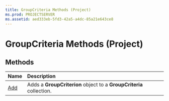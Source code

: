 ```yaml
---
title: GroupCriteria Methods (Project)
ms.prod: PROJECTSERVER
ms.assetid: aed333eb-5fd3-42a5-a4dc-85a21e643ce8
---
```



# GroupCriteria Methods (Project)

## Methods



|**Name**|**Description**|
|:-----|:-----|
|[Add](groupcriteria-add-method-project.md)|Adds a  **GroupCriterion** object to a **GroupCriteria** collection.|

